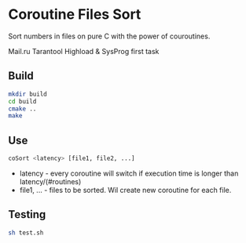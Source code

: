 # Coroutine Files Sort

Sort numbers in files on pure C with the power of couroutines.

Mail.ru Tarantool Highload & SysProg first task

## Build
```bash
mkdir build
cd build
cmake ..
make
```
## Use
```bash
coSort <latency> [file1, file2, ...]
```

- latency - every coroutine will switch if execution time is longer than latency/(#routines)
- file1, ... - files to be sorted. Wil create new coroutine for each file.

## Testing
```bash
sh test.sh
```
